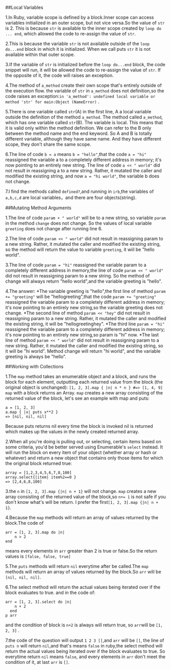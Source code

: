 ##Local Variables

1.In Ruby, variable scope is defined by a block.Inner scope can access variables initialized in an outer scope, but not vice versa.So the value of `str` is 2. This is because `str` is available to the inner scope created by `loop do ... end`, which allowed the code to re-assign the value of `str`. 

2.This is because the variable `str` is not available outside of the `loop do...end` block in which it is initialized. When we call puts `str` it is not available within that outer scope.

3.If the variable of `str` is initialized before the `loop do...end` block, the code snippet will run, it will be allowed the code to re-assign the value of `str`.
If the opposite of it, the code will raises an exception.

4.The method of `a_method` create their own scope that's entirely outside of the execution flow. the variable of `str` in `a_method` does not definition,so the code raises an exception:`in 'a_method': undefined local variable or method 'str' for main:Object (NameError)` .

5.There is one variable called `str`(A) in the first line, A a local variable outside the definition of the method `a_method`. 
The method called `a_method`, which has one variable called `str`(B). The variable is local. This means that it is valid only within the method definition. We can refer to the B only between the method name and the end keyword.
So A and B is totally different variable, although they have same name.
And they have different scope, they don't share the same scope.

6.The line of code `b = a` means `b = "hello"`,that the code `a = "hi"` reassigned the variable a to a completely different address in memory; it's now pointing to an entirely new string. 
The line of code `a << " world"` did not result in reassigning a to a new string. Rather, it mutated the caller and modified the existing string, and now `a = "hi world"`, the variable b does not change.

7.I find the methods called `defined?`,and running in `irb`,the variables of `a,b,c,d` are local variables，and there are four objects(string).

##Mutating Method Arguments

1.The line of code `param + " world"` will be to a new string, so variable `param` in the method `change` does not change.
So the values of local variable `greeting` does not change after running line 6.

2.The line of code `param << " world"` did not result in reassigning param to a new string. Rather, it mutated the caller and modified the existing string, so the method will return the value to variable `greeting`, it wiil be "hello world".

3.The line of code `param = "hi"` reassigned the variable param to a completely different address in memory,the line of code `param << " world"` did not result in reassigning param to a new string.
So the method of change  will always return "hello world",and the variable greeting is "hello".

4.The answer:
*The variable greeting is "hello",the first line of method `param += "greeting"` will be "hellogreeting",that the code `param += "greeting"` reassigned the variable param to a completely different address in memory; it's now pointing to an entirely new string,so the variable greeting does not change. 
*The second line of method `param << "hey"` did not result in reassigning param to a new string. Rather, it mutated the caller and modified the existing string, it will be "hellogreetinghey".
*The third line `param = "hi"` reassigned the variable param to a completely different address in memory; it's now pointing to an entirely new string,so param is "hi" now.
*The last line of method `param << " world"` did not result in reassigning param to a new string. Rather, it mutated the caller and modified the existing string, so it will be "hi world".
Method change will return "hi world", and the variable greeting is always be "hello".

##Working with Collections

1.The `map` method takes an enumerable object and a block, and runs the block for each element, outputting each returned value from the block (the original object is unchanged): `[1, 2, 3].map { |n| n * n } #=> [1, 4, 9]` `map` with a block returns an Array.
`map` creates a new array consisting of the returned value of the block, let's see an example with map and puts:
```
a = [1, 2, 3]
a.map { |x| puts x**2 }
=> [nil, nil, nil]
```
Because puts returns nil every time the block is invoked nil is returned which makes up the values in the newly created returned array.

2.When all you're doing is pulling out, or selecting, certain items based on some criteria, you'd be better served using Enumerable's `select` instead. It will run the block on every item of your object (whether array or hash or whatever) and return a new object that contains only those items for which the original block returned true:
```
array = [1,2,3,4,5,6,7,8,100]
array.select{|item| item%2==0 }
=> [2,4,6,8,100] 
```

3.the `n` in `[1, 2, 3].map {|n| n + 1}` will not change.
`map` creates a new array consisting of the returned value of the block,so `n+= 1` is not safe if you don't know what's will be return.
I prefer the first`[1, 2, 3].map {|n| n + 1}`.

4.Because the `map` methods will return an array of values returned by the block.The code of 
```
arr = [1, 2, 3].map do |n|
    n > 2
end
```
means every elements in `arr` greater than 2 is true or false.So the return values is `[false, false, true]`

5.The `puts` methods will return `nil` everytime after be called.The `map` methods will return an array of values returned by the block.So `arr` will be `[nil, nil, nil]`.

6.The select method will return the actual values being iterated over if the block evaluates to true. and in the code of:
```
arr = [1, 2, 3].select do |n|
    n + 2
  end
p arr
```
and the condition of block is `n+2` is always will return true, so `arr`will be `[1, 2, 3]` .

7.the code of the question will output `1 2 3 []`,and `arr` will be `[]`, the line of `puts n` will return `nil`,and that's means `false` in ruby,the select method will return the actual values being iterated over if the block evaluates to true.
So everytime return `nil` means `false`, and every elements in `arr` don't meet the condition of it, at last `arr` is `[]`. 
